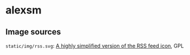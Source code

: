 # alexsm

## Image sources

`static/img/rss.svg`: [A highly simplified version of the RSS feed icon](https://commons.wikimedia.org/wiki/RSS_icons#/media/File:Generic_Feed-icon.svg), GPL
